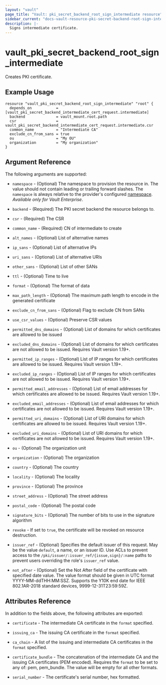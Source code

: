 ```yaml
---
layout: "vault"
page_title: "Vault: pki_secret_backend_root_sign_intermediate resource"
sidebar_current: "docs-vault-resource-pki-secret-backend-root-sign-intermediate"
description: |-
  Signs intermediate certificate.
---
```


# vault\_pki\_secret\_backend\_root\_sign\_intermediate

Creates PKI certificate.

## Example Usage

```hcl
resource "vault_pki_secret_backend_root_sign_intermediate" "root" {
  depends_on           = [vault_pki_secret_backend_intermediate_cert_request.intermediate]
  backend              = vault_mount.root.path
  csr                  = vault_pki_secret_backend_intermediate_cert_request.intermediate.csr
  common_name          = "Intermediate CA"
  exclude_cn_from_sans = true
  ou                   = "My OU"
  organization         = "My organization"
}
```

## Argument Reference

The following arguments are supported:

* `namespace` - (Optional) The namespace to provision the resource in.
  The value should not contain leading or trailing forward slashes.
  The `namespace` is always relative to the provider's configured [namespace](/docs/providers/vault/index.html#namespace).
   *Available only for Vault Enterprise*.

* `backend` - (Required) The PKI secret backend the resource belongs to.

* `csr` - (Required) The CSR

* `common_name` - (Required) CN of intermediate to create

* `alt_names` - (Optional) List of alternative names

* `ip_sans` - (Optional) List of alternative IPs

* `uri_sans` - (Optional) List of alternative URIs

* `other_sans` - (Optional) List of other SANs

* `ttl` - (Optional) Time to live

* `format` - (Optional) The format of data

* `max_path_length` - (Optional) The maximum path length to encode in the generated certificate

* `exclude_cn_from_sans` - (Optional) Flag to exclude CN from SANs

* `use_csr_values` - (Optional) Preserve CSR values

* `permitted_dns_domains` - (Optional) List of domains for which certificates are allowed to be issued

* `excluded_dns_domains` - (Optional) List of domains for which certificates are not allowed to be issued. Requires Vault version 1.19+.

* `permitted_ip_ranges` - (Optional)  List of IP ranges for which certificates are allowed to be issued. Requires Vault version 1.19+.

* `excluded_ip_ranges` - (Optional) List of IP ranges for which certificates are not allowed to be issued. Requires Vault version 1.19+.

* `permitted_email_addresses` - (Optional) List of email addresses for which certificates are allowed to be issued. Requires Vault version 1.19+.

* `excluded_email_addresses` - (Optional) List of email addresses for which certificates are not allowed to be issued. Requires Vault version 1.19+.

* `permitted_uri_domains` - (Optional) List of URI domains for which certificates are allowed to be issued. Requires Vault version 1.19+.

* `excluded_uri_domains` - (Optional) List of URI domains for which certificates are not allowed to be issued. Requires Vault version 1.19+.

* `ou` - (Optional) The organization unit

* `organization` - (Optional) The organization

* `country` - (Optional) The country

* `locality` - (Optional) The locality

* `province` - (Optional) The province

* `street_address` - (Optional) The street address

* `postal_code` - (Optional) The postal code

* `signature_bits` - (Optional) The number of bits to use in the signature algorithm

* `revoke` - If set to `true`, the certificate will be revoked on resource destruction.

* `issuer_ref` - (Optional) Specifies the default issuer of this request. May
  be the value `default`, a name, or an issuer ID. Use ACLs to prevent access to
  the `/pki/issuer/:issuer_ref/{issue,sign}/:name` paths to prevent users
  overriding the role's `issuer_ref` value.

* `not_after` - (Optional) Set the Not After field of the certificate with specified date value. 
The value format should be given in UTC format YYYY-MM-ddTHH:MM:SSZ. Supports the Y10K end date 
for IEEE 802.1AR-2018 standard devices, 9999-12-31T23:59:59Z.

## Attributes Reference

In addition to the fields above, the following attributes are exported:

* `certificate` - The intermediate CA certificate in the `format` specified.

* `issuing_ca` - The issuing CA certificate in the `format` specified.

* `ca_chain` - A list of the issuing and intermediate CA certificates in the `format` specified.

* `certificate_bundle` - The concatenation of the intermediate CA and the issuing CA certificates (PEM encoded). 
  Requires the `format` to be set to any of: pem, pem_bundle. The value will be empty for all other formats.
 
* `serial_number` - The certificate's serial number, hex formatted.
